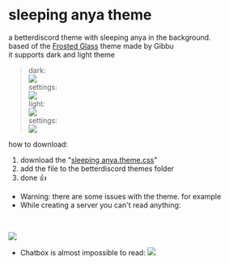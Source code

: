 # sleeping anya theme
 a betterdiscord theme with sleeping anya in the background. <br/>
 based of the [Frosted Glass](https://github.com/DiscordStyles/FrostedGlass) theme made by Gibbu
<br/>
it supports dark and light theme <br/>
> dark:<br/>
![](https://media.discordapp.net/attachments/802617972098203689/994219245367996527/unknown.png)<br/>
settings:<br/>
![](https://media.discordapp.net/attachments/994218341193482264/994220623813419069/unknown.png)<br/>
light:<br/>
![](https://media.discordapp.net/attachments/802617972098203689/994219727171891220/unknown.png)<br/>
settings:<br/>
![](https://media.discordapp.net/attachments/994218341193482264/994220752406593617/unknown.png)<br/>

how to download:<br/>
1. download the "[sleeping anya.theme.css](https://github.com/XMASTEr1432/sleeping-anya/tree/main/downloads/theme)"
2. add the file to the betterdiscord themes folder
3. done :thumbsup:

* Warning: there are some issues with the theme. for example 
* While creating a server you can't read anything:
<br/>

![](https://media.discordapp.net/attachments/994218341193482264/994229158899109969/unknown.png)

* Chatbox is almost impossible to read:
![](https://media.discordapp.net/attachments/994218341193482264/994229406564372500/unknown.png)

